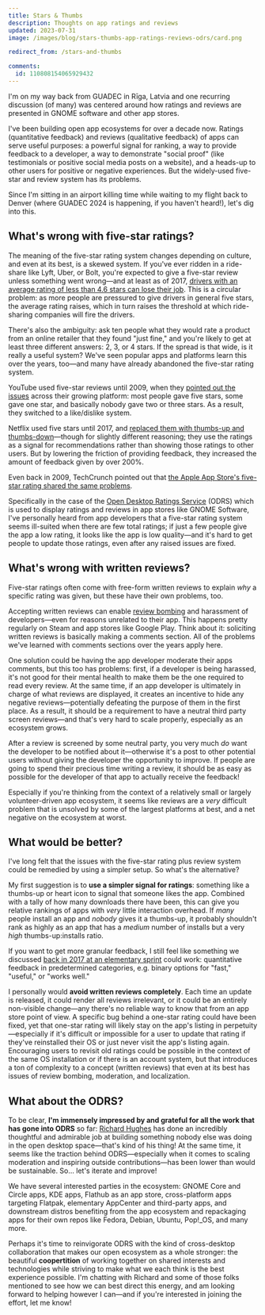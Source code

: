 ```yaml
---
title: Stars & Thumbs
description: Thoughts on app ratings and reviews
updated: 2023-07-31
image: /images/blog/stars-thumbs-app-ratings-reviews-odrs/card.png

redirect_from: /stars-and-thumbs

comments:
  id: 110808154065929432
---
```


I'm on my way back from GUADEC in Rīga, Latvia and one recurring discussion (of many) was centered around how ratings and reviews are presented in GNOME software and other app stores.

I've been building open app ecosystems for over a decade now. Ratings (quantitative feedback) and reviews (qualitative feedback) of apps can serve useful purposes: a powerful signal for ranking, a way to provide feedback to a developer, a way to demonstrate "social proof" (like testimonials or positive social media posts on a website), and a heads-up to other users for positive or negative experiences. But the widely-used five-star and review system has its problems.

Since I'm sitting in an airport killing time while waiting to my flight back to Denver (where GUADEC 2024 is happening, if you haven't heard!), let's dig into this.

## What's wrong with five-star ratings?

The meaning of the five-star rating system changes depending on culture, and even at its best, is a skewed system. If you've ever ridden in a ride-share like Lyft, Uber, or Bolt, you're expected to give a five-star review unless something went wrong—and at least as of 2017, [drivers with an average rating of less than 4.6 stars can lose their job](https://www.buzzfeednews.com/article/carolineodonovan/the-fault-in-five-stars). This is a circular problem: as more people are pressured to give drivers in general five stars, the average rating raises, which in turn raises the threshold at which ride-sharing companies will fire the drivers.

There's also the ambiguity: ask ten people what they would rate a product from an online retailer that they found "just fine," and you're likely to get at least three different answers: 2, 3, or 4 stars. If the spread is that wide, is it really a useful system? We've seen popular apps and platforms learn this over the years, too—and many have already abandoned the five-star rating system.

YouTube used five-star reviews until 2009, when they [pointed out the issues](https://blog.youtube/news-and-events/five-stars-dominate-ratings/) across their growing platform: most people gave five stars, some gave one star, and basically nobody gave two or three stars. As a result, they switched to a like/dislike system.

Netflix used five stars until 2017, and [replaced them with thumbs-up and thumbs-down](https://www.businessinsider.com/why-netflix-replaced-its-5-star-rating-system-2017-4?op=1)—though for slightly different reasoning; they use the ratings as a signal for recommendations rather than showing those ratings to other users. But by lowering the friction of providing feedback, they increased the amount of feedback given by over 200%. 

Even back in 2009, TechCrunch pointed out that [the Apple App Store's five-star rating shared the same problems](https://techcrunch.com/2009/09/22/youtube-comes-to-a-5-star-realization-its-ratings-are-useless/).

Specifically in the case of the [Open Desktop Ratings Service](https://odrs.gnome.org/) (ODRS) which is used to display ratings and reviews in app stores like GNOME Software, I've personally heard from app developers that a five-star rating system seems ill-suited when there are few total ratings; if just a few people give the app a low rating, it looks like the app is low quality—and it's hard to get people to update those ratings, even after any raised issues are fixed.

## What's wrong with written reviews?

Five-star ratings often come with free-form written reviews to explain _why_ a specific rating was given, but these have their own problems, too.

Accepting written reviews can enable [review bombing](https://en.wikipedia.org/wiki/Review_bomb) and harassment of developers—even for reasons unrelated to their app. This happens pretty regularly on Steam and app stores like Google Play. Think about it: soliciting written reviews is basically making a comments section. All of the problems we've learned with comments sections over the years apply here.

One solution could be having the app developer moderate their apps comments, but this too has problems: first, if a developer is being harassed, it's not good for their mental health to make them be the one required to read every review. At the same time, if an app developer is ultimately in charge of what reviews are displayed, it creates an incentive to hide any negative reviews—potentially defeating the purpose of them in the first place. As a result, it should be a requirement to have a neutral third party screen reviews—and that's very hard to scale properly, especially as an ecosystem grows.

After a review is screened by some neutral party, you very much _do_ want the developer to be notified about it—otherwise it's a post to other potential users without giving the developer the opportunity to improve. If people are going to spend their precious time writing a review, it should be as easy as possible for the developer of that app to actually receive the feedback!

Especially if you're thinking from the context of a relatively small or largely volunteer-driven app ecosystem, it seems like reviews are a _very_ difficult problem that is unsolved by some of the largest platforms at best, and a net negative on the ecosystem at worst.

## What would be better?

I've long felt that the issues with the five-star rating plus review system could be remedied by using a simpler setup. So what's the alternative?

My first suggestion is to **use a simpler signal for ratings**: something like a thumbs-up or heart icon to signal that someone likes the app. Combined with a tally of how many downloads there have been, this can give you relative rankings of apps with _very_ little interaction overhead. If _many_ people install an app and _nobody_ gives it a thumbs-up, it probably shouldn't rank as highly as an app that has a _medium_ number of installs but a very _high_ thumbs-up:installs ratio.

If you want to get more granular feedback, I still feel like something we discussed [back in 2017 at an elementary sprint](https://medium.com/elementaryos/the-denver-appcenter-sprint-85f12a667e03) could work: quantitative feedback in predetermined categories, e.g. binary options for "fast," "useful," or "works well."

I personally would **avoid written reviews completely**. Each time an update is released, it could render all reviews irrelevant, or it could be an entirely non-visible change—any there's no reliable way to know that from an app store point of view. A specific bug behind a one-star rating could have been fixed, yet that one-star rating will likely stay on the app's listing in perpetuity—especially if it's difficult or impossible for a user to update that rating if they've reinstalled their OS or just never visit the app's listing again. Encouraging users to revisit old ratings could be possible in the context of the same OS installation or if there is an account system, but that introduces a ton of complexity to a concept (written reviews) that even at its best has issues of review bombing, moderation, and localization.

## What about the ODRS?

To be clear, **I'm immensely impressed by and grateful for all the work that has gone into ODRS** so far: [Richard Hughes](https://blogs.gnome.org/hughsie/author/hughsie/) has done an incredibly thoughtful and admirable job at building something nobody else was doing in the open desktop space—that's kind of his thing! At the same time, it seems like the traction behind ODRS—especially when it comes to scaling moderation and inspiring outside contributions—has been lower than would be sustainable. So… let's iterate and improve!

We have several interested parties in the ecosystem: GNOME Core and Circle apps, KDE apps, Flathub as an app store, cross-platform apps targeting Flatpak, elementary AppCenter and third-party apps, and downstream distros benefiting from the app ecosystem and repackaging apps for their own repos like Fedora, Debian, Ubuntu, Pop!_OS, and many more.

Perhaps it's time to reinvigorate ODRS with the kind of cross-desktop collaboration that makes our open ecosystem as a whole stronger: the beautiful **coopertition** of working together on shared interests and technologies while striving to make what we each think is the best experience possible. I'm chatting with Richard and some of those folks mentioned to see how we can best direct this energy, and am looking forward to helping however I can—and if you're interested in joining the effort, let me know!
